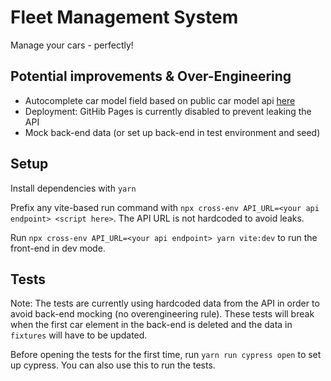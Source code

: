 # Fleet Management System

Manage your cars - perfectly!


## Potential improvements & Over-Engineering

- Autocomplete car model field based on public car model api [here](https://api-ninjas.com/api/cars)
- Deployment: GitHib Pages is currently disabled to prevent leaking the API
- Mock back-end data (or set up back-end in test environment and seed)

## Setup

Install dependencies with `yarn`

Prefix any vite-based run command with `npx cross-env API_URL=<your api endpoint> <script here>`. The API URL is not hardcoded to avoid leaks.

Run `npx cross-env API_URL=<your api endpoint> yarn vite:dev` to run the front-end in dev mode.

## Tests

Note: The tests are currently using hardcoded data from the API in order to avoid back-end mocking (no overengineering rule). These tests will break when the first car element in the back-end is deleted and the data in `fixtures` will have to be updated.

Before opening the tests for the first time, run `yarn run cypress open` to set up cypress. You can also use this to run the tests.
